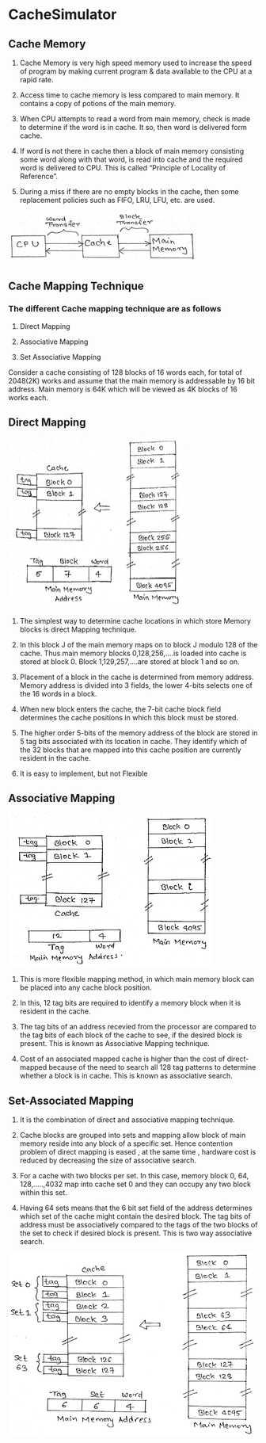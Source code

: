 # CacheSimulator

## Cache Memory

1. Cache Memory is very high speed memory used to increase the speed of program by making current program & data available to the CPU at a rapid rate.

2. Access time to cache memory is less compared to main memory. It contains a copy of potions of the main memory.

3. When CPU attempts to read a word from main memory, check is made to determine if the word is in cache. It so, then word is delivered form cache.

4. If word is not there in cache then a block of main memory consisting some word along with that word, is read into cache and the required word is delivered to CPU. This is called “Principle of Locality of Reference”.

5. During a miss if there are no empty blocks in the cache, then some replacement policies such as FIFO, LRU, LFU, etc. are used.

![alt text](https://github.com/Abradat/CacheSimulator/blob/master/CacheSimulator/1.png)

## Cache Mapping Technique

### The different Cache mapping technique are as follows

1. Direct Mapping

2. Associative Mapping

3. Set Associative Mapping

Consider a cache consisting of 128 blocks of 16 words each, for total of 2048(2K) works and assume that the main memory is addressable by 16 bit address. Main memory is 64K which will be viewed as 4K blocks of 16 works each.
## Direct Mapping

![alt text](https://github.com/Abradat/CacheSimulator/blob/master/CacheSimulator/2.png)
1. The simplest way to determine cache locations in which store Memory blocks is direct Mapping technique.

2. In this block J of the main memory maps on to block J modulo 128 of the cache. Thus main memory blocks 0,128,256,….is loaded into cache is stored at block 0. Block 1,129,257,….are stored at block 1 and so on.

3. Placement of a block in the cache is determined from memory address. Memory address is divided into 3 fields, the lower 4-bits selects one of the 16 words in a block.

4. When new block enters the cache, the 7-bit cache block field determines the cache positions in which this block must be stored.

5. The higher order 5-bits of the memory address of the block are stored in 5 tag bits associated with its location in cache. They identify which of the 32 blocks that are mapped into this cache position are currently resident in the cache.

6. It is easy to implement, but not Flexible

## Associative Mapping
![alt text](https://github.com/Abradat/CacheSimulator/blob/master/CacheSimulator/3.png)

1. This is more flexible mapping method, in which main memory block can be placed into any cache block position.

2. In this, 12 tag bits are required to identify a memory block when it is resident in the cache.

3. The tag bits of an address recevied from the processor are compared to the tag bits of each block of the cache to see, if the desired block is present. This is known as Associative Mapping technique.

4. Cost of an associated mapped cache is higher than the cost of direct-mapped because of the need to search all 128 tag patterns to determine whether a block is in cache. This is known as associative search.

## Set-Associated Mapping

1. It is the combination of direct and associative mapping technique.

2. Cache blocks are grouped into sets and mapping allow block of main memory reside into any block of a specific set. Hence contention problem of direct mapping is eased , at the same time , hardware cost is reduced by decreasing the size of associative search.

3. For a cache with two blocks per set. In this case, memory block 0, 64, 128,…..,4032 map into cache set 0 and they can occupy any two block within this set.

4. Having 64 sets means that the 6 bit set field of the address determines which set of the cache might contain the desired block. The tag bits of address must be associatively compared to the tags of the two blocks of the set to check if desired block is present. This is two way associative search.

![alt text](https://github.com/Abradat/CacheSimulator/blob/master/CacheSimulator/4.png)
